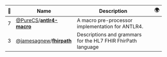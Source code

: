 |:star2: | Name | Description | 🌍|
|---|---|---|---|
|7|[@PureCS](https://github.com/PureCS)/[**antlr4-macro**](https://github.com/PureCS/antlr4-macro)|A macro pre-processor implementation for ANTLR4.||
|3|[@jamesagnew](https://github.com/jamesagnew)/[**fhirpath**](https://github.com/jamesagnew/fhirpath)|Descriptions and grammars for the HL7 FHIR FhirPath language||

